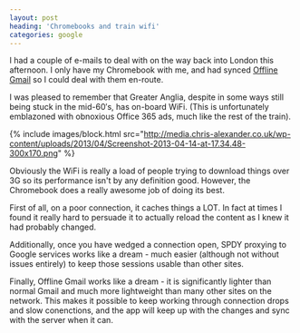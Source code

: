 ```yaml
---
layout: post
heading: 'Chromebooks and train wifi'
categories: google
---
```


I had a couple of e-mails to deal with on the way back into London this afternoon. I only have my Chromebook with me, and had synced [Offline Gmail](https://chrome.google.com/webstore/detail/gmail-offline/ejidjjhkpiempkbhmpbfngldlkglhimk?hl=en) so I could deal with them en-route.

I was pleased to remember that Greater Anglia, despite in some ways still being stuck in the mid-60′s, has on-board WiFi. (This is unfortunately emblazoned with obnoxious Office 365 ads, much like the rest of the train).

{% include images/block.html src="http://media.chris-alexander.co.uk/wp-content/uploads/2013/04/Screenshot-2013-04-14-at-17.34.48-300x170.png" %}

 

Obviously the WiFi is really a load of people trying to download things over 3G so its performance isn't by any definition good. However, the Chromebook does a really awesome job of doing its best.

First of all, on a poor connection, it caches things a LOT. In fact at times I found it really hard to persuade it to actually reload the content as I knew it had probably changed.

Additionally, once you have wedged a connection open, SPDY proxying to Google services works like a dream - much easier (although not without issues entirely) to keep those sessions usable than other sites.

Finally, Offline Gmail works like a dream - it is significantly lighter than normal Gmail and much more lightweight than many other sites on the network. This makes it possible to keep working through connection drops and slow conenctions, and the app will keep up with the changes and sync with the server when it can. 
